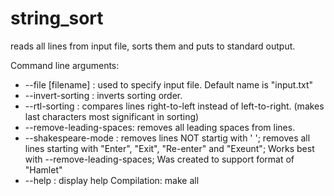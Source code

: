 # string_sort

reads all lines from input file, sorts them and puts to standard output.

Command line arguments:
  - --file [filename]      : used to specify input file. Default name is "input.txt"
  - --invert-sorting       : inverts sorting order.
  - --rtl-sorting          : compares lines right-to-left instead of left-to-right. (makes last characters most significant in sorting)
  - --remove-leading-spaces: removes all leading spaces from lines.
  - --shakespeare-mode     : removes lines NOT startig with ' '; removes all lines starting with "Enter", "Exit", "Re-enter" and "Exeunt"; Works best with --remove-leading-spaces; Was created to support format of "Hamlet"
  - --help                 : display help
Compilation: make all


